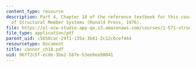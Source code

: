 ```yaml
---
content_type: resource
description: Part 4, Chapter 18 of the reference textbook for this course, Analysis
  of Structural Member Systems (Ronald Press, 1976).
file: https://ol-ocw-studio-app-qa.s3.amazonaws.com/courses/1-571-structural-analysis-and-control-spring-2004/96ff2c5fecde3ba2587e53ee0ea98041_connor_ch18.pdf
file_type: application/pdf
parent_uid: c5b50cac-24f1-135a-3b41-2c12c6cef444
resourcetype: Document
title: connor_ch18.pdf
uid: 96ff2c5f-ecde-3ba2-587e-53ee0ea98041
---
```

